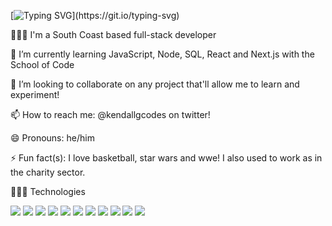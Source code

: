 [![Typing SVG](https://readme-typing-svg.herokuapp.com?lines=Hi%2C+nice+to+meet+you.+I'm+Kendall!)](https://git.io/typing-svg)

💁🏾‍♀️ I'm a South Coast based full-stack developer

🌱 I’m currently learning JavaScript, Node, SQL, React and Next.js with the School of Code

👯 I’m looking to collaborate on any project that'll allow me to learn and experiment!

📫 How to reach me: @kendallgcodes on twitter!

😄 Pronouns: he/him

⚡ Fun fact(s): I love basketball, star wars and wwe! I also used to work as in the charity sector. 

👩🏾‍💻 Technologies

[<img src='https://img.shields.io/badge/React-20232A?style=for-the-badge&logo=react&logoColor=61DAFB'>](<LINK>)
[<img src='https://img.shields.io/badge/HTML5-E34F26?style=for-the-badge&logo=html5&logoColor=white'>](<LINK>)
[<img src='https://img.shields.io/badge/CSS3-1572B6?style=for-the-badge&logo=css3&logoColor=white'>](<LINK>)
[<img src='https://img.shields.io/badge/JavaScript-F7DF1E?style=for-the-badge&logo=javascript&logoColor=black'>](<LINK>)
[<img src='https://img.shields.io/badge/Node.js-43853D?style=for-the-badge&logo=node.js&logoColor=white'>](<LINK>)
[<img src='https://img.shields.io/badge/Express.js-404D59?style=for-the-badge'>](<LINK>)
[<img src='https://img.shields.io/badge/PostgreSQL-316192?style=for-the-badge&logo=postgresql&logoColor=white'>](<LINK>)
[<img src='https://img.shields.io/badge/Netlify-00C7B7?style=for-the-badge&logo=netlify&logoColor=white'>](<LINK>)
[<img src='https://img.shields.io/badge/Jest-323330?style=for-the-badge&logo=Jest&logoColor=white'>](<LINK>)
[<img src='https://img.shields.io/badge/testing%20library-323330?style=for-the-badge&logo=testing-library&logoColor=red'>](<LINK>)
[<img src='https://img.shields.io/badge/Gatsby-663399?style=for-the-badge&logo=gatsby&logoColor=white'>](<LINK>)

